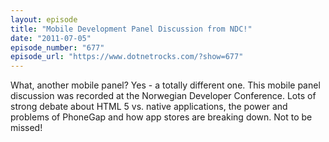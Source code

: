 ```yaml
---
layout: episode
title: "Mobile Development Panel Discussion from NDC!"
date: "2011-07-05"
episode_number: "677"
episode_url: "https://www.dotnetrocks.com/?show=677"
---
```


What, another mobile panel? Yes - a totally different one. This mobile panel discussion was recorded at the Norwegian Developer Conference. Lots of strong debate about HTML 5 vs. native applications, the power and problems of PhoneGap and how app stores are breaking down. Not to be missed!
